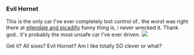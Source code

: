 ### Evil Hornet

This is the only car I've ever completely lost control of.. the worst
was right there at [ellendale and
picadilly](http://maps.google.com/maps?q=ellendale+ave+and+picadilly+ave&ll=38.603465,-90.314387&spn=0.002859,0.007532&t=h&hl=en)
funny thing is, i never wrecked it. Thank god.. it's probably the most
unsafe car I've ever driven.
 ![](media/evilHornet.jpg)

Get it? All sixes? Evil Hornet? Am I like totally SO clever or what?
